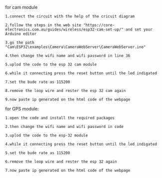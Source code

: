 for cam module

	1.connect the circuit with the help of the cricuit diagram

	2.follow the steps in the web site "https://core-electronics.com.au/guides/wireless/esp32-cam-set-up/" and set your Arduino editor

	3.go the path "Cam\ESP32\examples\Camera\CameraWebServer\CameraWebServer.ino"

	4.then change the wifi name and wifi password in line 36
	
	5.uplod the code to the esp 32 cam module

	6.while it connecting press the reset button until the led indigated
	
	7.set the bude rate as 115200

	8.remove the loop wire and rester the esp 32 cam again 

	9.now paste ip generated on the html code of the webpage

for GPS module:

	1.open the code and install the required packages

	2.then change the wifi name and wifi password in code
	
	3.uplod the code to the esp-32 module

	4.while it connecting press the reset button until the led indigated
	
	5.set the bude rate as 115200

	6.remove the loop wire and rester the esp 32 again 

	7.now paste ip generated on the html code of the webpage





	




 
